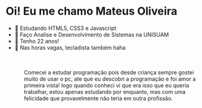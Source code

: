  <h1>Oi! Eu me chamo Mateus Oliveira</h1>


<ul> 
  <li> 📙 Estudando HTML5, CSS3 e Javascript
  <li> 🏫 Faço Analise e Desenvolvimento de Sistemas na UNISUAM
  <li> 🥳 Tenho 22 anos!
  <li> 🎹 Nas horas vagas, tecladista também haha 
<ul>    
 <br>
 <br>
 
 <p> Comecei a estudar programação pois desde criança sempre gostei muito de usar o pc, ate que eu descobri a programação e foi amor a primeira vista! logo quando conheci vi que era isso que eu queria trabalhar, estou apenas estudando por enquanto, mas com uma felicidade que provavelmente não teria em outra profissão. </p>
 
 
 

